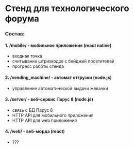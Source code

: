 # Стенд для технологического форума


### Состав:

#### 1. /mobile/ - мобильное приложение (react native)
* входная точка
* считывание штрихкодов с бейджей посетителей
* прогресс работы стенда

#### 2. /vending_machine/ - автомат отгрузки (node.js)
* управление автоматической выдачи жевачки


#### 3. /server/ -  веб-сервис Парус 8 (node.js)
* связь с БД Парус 8
* HTTP API для мобильного приложения
* HTTP API для web приложения

#### 4. /web/ - веб-морда (react)
* ???
